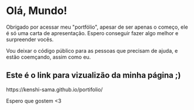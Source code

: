 <h1>Olá, Mundo!</h1>
<p>Obrigado por acessar meu "portfólio", apesar de ser apenas o começo, ele é só uma carta de apresentação.
       Espero conseguir fazer algo melhor e surpreender vocês.</p>
<p>Vou deixar o código público para as pessoas que precisam de ajuda, e estão coemçando, assim como eu.</p>

<h2>Este é o link para vizualizão da minha página ;)</h2>
 https://kenshi-sama.github.io/portifolio/
 
 Espero que gostem <3

